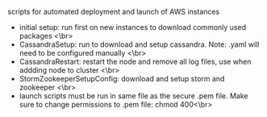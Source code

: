 scripts for automated deployment and launch of AWS instances

- initial setup: run first on new instances to download commonly used packages <\br>
- CassandraSetup: run to download and setup cassandra. Note: .yaml will need to be configured manually <\br>
- CassandraRestart: restart the node and remove all log files, use when addding node to cluster <\br>
- StormZookeeperSetupConfig: download and setup storm and zookeeper <\br>
- launch scripts must be run in same file as the secure .pem file. Make sure to change permissions to .pem file: chmod 400<\br>
